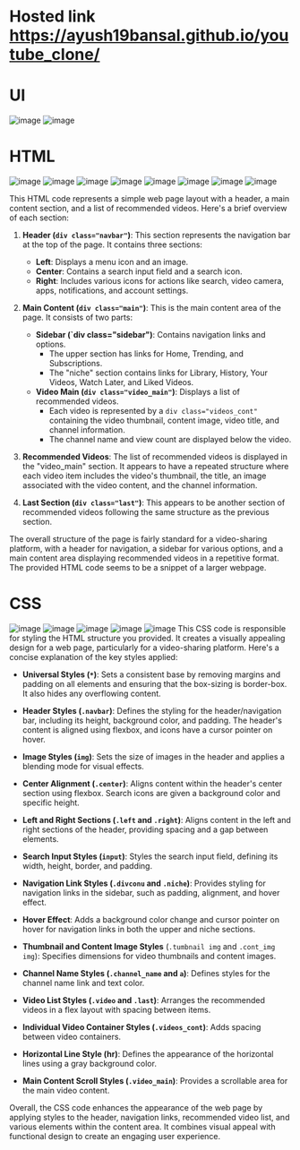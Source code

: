# Hosted link https://ayush19bansal.github.io/youtube_clone/
# UI
![image](https://github.com/Ayush19bansal/youtube_clone/assets/118842033/686d34ce-1f61-4512-8578-09476a2f6390)
![image](https://github.com/Ayush19bansal/youtube_clone/assets/118842033/b4a94df3-9bd6-4b01-a2e9-1231d36d58b6)

# HTML

![image](https://github.com/Ayush19bansal/youtube_clone/assets/118842033/02a06ec6-ab1b-440d-9f01-68c984aec1ed)
![image](https://github.com/Ayush19bansal/youtube_clone/assets/118842033/521f24ae-9d1b-4d2b-a3bc-1b924684e5bc)
![image](https://github.com/Ayush19bansal/youtube_clone/assets/118842033/91ed2b70-4af2-460a-974e-45947af25398)
![image](https://github.com/Ayush19bansal/youtube_clone/assets/118842033/9e9c3286-5622-4eec-9f0c-6a4abb3a137e)
![image](https://github.com/Ayush19bansal/youtube_clone/assets/118842033/b65eec2c-84d0-4166-8c74-7e8f59c443e7)
![image](https://github.com/Ayush19bansal/youtube_clone/assets/118842033/514421de-f68b-4fe6-882f-4ecc07a5cf1d)
![image](https://github.com/Ayush19bansal/youtube_clone/assets/118842033/ef73285d-8b92-4c08-9ebb-b91341607f8b)
![image](https://github.com/Ayush19bansal/youtube_clone/assets/118842033/ade3fa19-b441-406e-9676-4289d1926949)

This HTML code represents a simple web page layout with a header, a main content section, and a list of recommended videos. Here's a brief overview of each section:

1. **Header (`div class="navbar"`)**: This section represents the navigation bar at the top of the page. It contains three sections:
   - **Left**: Displays a menu icon and an image.
   - **Center**: Contains a search input field and a search icon.
   - **Right**: Includes various icons for actions like search, video camera, apps, notifications, and account settings.

2. **Main Content (`div class="main"`)**: This is the main content area of the page. It consists of two parts:
   - **Sidebar (`div class="sidebar")**: Contains navigation links and options.
     - The upper section has links for Home, Trending, and Subscriptions.
     - The "niche" section contains links for Library, History, Your Videos, Watch Later, and Liked Videos.
   - **Video Main (`div class="video_main"`)**: Displays a list of recommended videos.
     - Each video is represented by a `div class="videos_cont"` containing the video thumbnail, content image, video title, and channel information.
     - The channel name and view count are displayed below the video.

3. **Recommended Videos**: The list of recommended videos is displayed in the "video_main" section. It appears to have a repeated structure where each video item includes the video's thumbnail, the title, an image associated with the video content, and the channel information.

4. **Last Section (`div class="last"`)**: This appears to be another section of recommended videos following the same structure as the previous section.

The overall structure of the page is fairly standard for a video-sharing platform, with a header for navigation, a sidebar for various options, and a main content area displaying recommended videos in a repetitive format. The provided HTML code seems to be a snippet of a larger webpage.


# CSS
![image](https://github.com/Ayush19bansal/youtube_clone/assets/118842033/6f75623e-8203-4fe6-94ee-a9e6b109957f)
![image](https://github.com/Ayush19bansal/youtube_clone/assets/118842033/acd44fec-7486-4149-bdd2-85c432c34e14)
![image](https://github.com/Ayush19bansal/youtube_clone/assets/118842033/a710c495-11f6-4f2f-ba13-3cbb302b0e21)
![image](https://github.com/Ayush19bansal/youtube_clone/assets/118842033/9f4c71ca-d5a5-4cf6-97f0-54ee21220cac)
![image](https://github.com/Ayush19bansal/youtube_clone/assets/118842033/08922e19-8613-4d54-be14-610346200384)
This CSS code is responsible for styling the HTML structure you provided. It creates a visually appealing design for a web page, particularly for a video-sharing platform. Here's a concise explanation of the key styles applied:

- **Universal Styles (`*`)**: Sets a consistent base by removing margins and padding on all elements and ensuring that the box-sizing is border-box. It also hides any overflowing content.

- **Header Styles (`.navbar`)**: Defines the styling for the header/navigation bar, including its height, background color, and padding. The header's content is aligned using flexbox, and icons have a cursor pointer on hover.

- **Image Styles (`img`)**: Sets the size of images in the header and applies a blending mode for visual effects.

- **Center Alignment (`.center`)**: Aligns content within the header's center section using flexbox. Search icons are given a background color and specific height.

- **Left and Right Sections (`.left` and `.right`)**: Aligns content in the left and right sections of the header, providing spacing and a gap between elements.

- **Search Input Styles (`input`)**: Styles the search input field, defining its width, height, border, and padding.

- **Navigation Link Styles (`.divconu` and `.niche`)**: Provides styling for navigation links in the sidebar, such as padding, alignment, and hover effect.

- **Hover Effect**: Adds a background color change and cursor pointer on hover for navigation links in both the upper and niche sections.

- **Thumbnail and Content Image Styles** (`.tumbnail img` and `.cont_img img`): Specifies dimensions for video thumbnails and content images.

- **Channel Name Styles (`.channel_name` and `a`)**: Defines styles for the channel name link and text color.

- **Video List Styles (`.video` and `.last`)**: Arranges the recommended videos in a flex layout with spacing between items.

- **Individual Video Container Styles (`.videos_cont`)**: Adds spacing between video containers.

- **Horizontal Line Style (hr)**: Defines the appearance of the horizontal lines using a gray background color.

- **Main Content Scroll Styles (`.video_main`)**: Provides a scrollable area for the main video content.

Overall, the CSS code enhances the appearance of the web page by applying styles to the header, navigation links, recommended video list, and various elements within the content area. It combines visual appeal with functional design to create an engaging user experience.
